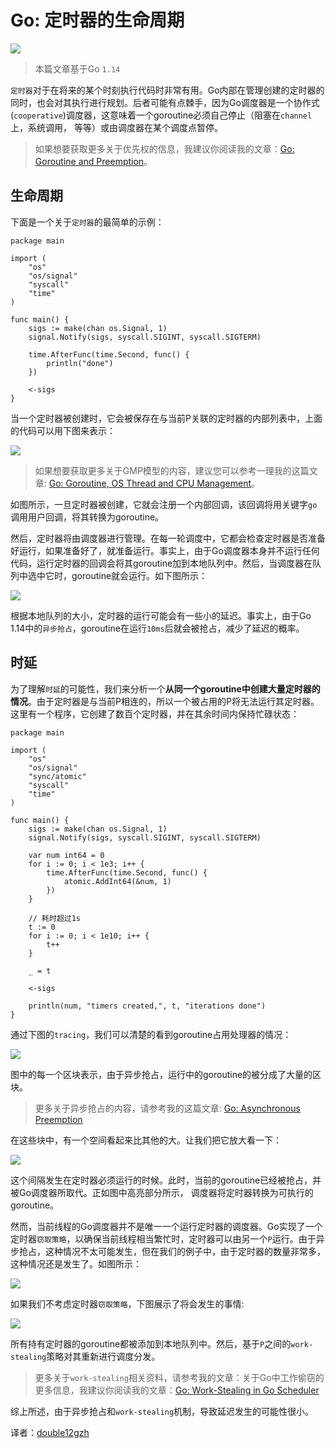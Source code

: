 # Go: 定时器的生命周期

![](https://raw.githubusercontent.com/studygolang/gctt-images2/master/20200704-go-timers-life-cycle/图0.png)

> 本篇文章基于Go `1.14`

`定时器`对于在将来的某个时刻执行代码时非常有用。Go内部在管理创建的定时器的同时，也会对其执行进行规划。后者可能有点棘手，因为Go调度器是一个协作式(`cooperative`)调度器，这意味着一个goroutine必须自己停止（阻塞在`channel`上，系统调用， 等等）或由调度器在某个调度点暂停。

> 如果想要获取更多关于优先权的信息，我建议你阅读我的文章：[Go: Goroutine and Preemption](https://medium.com/a-journey-with-go/go-goroutine-and-preemption-d6bc2aa2f4b7)。

## 生命周期

下面是一个关于`定时器`的最简单的示例：

```golang
package main

import (
	"os"
	"os/signal"
	"syscall"
	"time"
)

func main() {
	sigs := make(chan os.Signal, 1)
	signal.Notify(sigs, syscall.SIGINT, syscall.SIGTERM)

	time.AfterFunc(time.Second, func() {
		println("done")
	})

	<-sigs
}

```

当一个定时器被创建时，它会被保存在与当前P关联的定时器的内部列表中，上面的代码可以用下图来表示：

![](https://raw.githubusercontent.com/studygolang/gctt-images2/master/20200704-go-timers-life-cycle/图1.png)

> 如果想要获取更多关于GMP模型的内容，建议您可以参考一理我的这篇文章: [Go: Goroutine, OS Thread and CPU Management](https://medium.com/a-journey-with-go/go-goroutine-os-thread-and-cpu-management-2f5a5eaf518a)。

如图所示，一旦定时器被创建，它就会注册一个内部回调，该回调将用关键字`go`调用用户回调，将其转换为goroutine。

然后，定时器将由调度器进行管理。在每一轮调度中，它都会检查定时器是否准备好运行，如果准备好了，就准备运行。事实上，由于Go调度器本身并不运行任何代码，运行定时器的回调会将其goroutine加到本地队列中。然后，当调度器在队列中选中它时，goroutine就会运行。如下图所示：

![](https://raw.githubusercontent.com/studygolang/gctt-images2/master/20200704-go-timers-life-cycle/图2.png)

根据本地队列的大小，定时器的运行可能会有一些小的延迟。事实上，由于Go 1.14中的`异步抢占`，goroutine在运行`10ms`后就会被抢占，减少了延迟的概率。

## 时延

为了理解`时延`的可能性，我们来分析一个**从同一个goroutine中创建大量定时器的情况**。由于定时器是与当前P相连的，所以一个被占用的P将无法运行其定时器。这里有一个程序，它创建了数百个定时器，并在其余时间内保持忙碌状态：

```golang
package main

import (
	"os"
	"os/signal"
	"sync/atomic"
	"syscall"
	"time"
)

func main() {
	sigs := make(chan os.Signal, 1)
	signal.Notify(sigs, syscall.SIGINT, syscall.SIGTERM)

	var num int64 = 0
	for i := 0; i < 1e3; i++ {
		time.AfterFunc(time.Second, func() {
			atomic.AddInt64(&num, 1)
		})
	}

	// 耗时超过1s
	t := 0
	for i := 0; i < 1e10; i++ {
		t++
	}

	_ = t

	<-sigs

	println(num, "timers created,", t, "iterations done")
}

```

通过下图的`tracing`，我们可以清楚的看到goroutine占用处理器的情况：

![](https://raw.githubusercontent.com/studygolang/gctt-images2/master/20200704-go-timers-life-cycle/图3.png)

图中的每一个区块表示，由于异步抢占，运行中的goroutine的被分成了大量的区块。

> 更多关于异步抢占的内容，请参考我的这篇文章: [Go: Asynchronous Preemption](https://medium.com/a-journey-with-go/go-asynchronous-preemption-b5194227371c)

在这些块中，有一个空间看起来比其他的大。让我们把它放大看一下：

![](https://raw.githubusercontent.com/studygolang/gctt-images2/master/20200704-go-timers-life-cycle/图4.png)

这个间隔发生在定时器必须运行的时候。此时，当前的goroutine已经被抢占，并被Go调度器所取代。正如图中高亮部分所示， 调度器将定时器转换为可执行的goroutine。

然而，当前线程的Go调度器并不是唯一一个运行定时器的调度器。Go实现了一个定时器`窃取策略`，以确保当前线程相当繁忙时，定时器可以由另一个`P`运行。由于异步抢占，这种情况不太可能发生，但在我们的例子中，由于定时器的数量非常多，这种情况还是发生了。如图所示：

![](https://raw.githubusercontent.com/studygolang/gctt-images2/master/20200704-go-timers-life-cycle/图5.png)

如果我们不考虑定时器`窃取策略`，下图展示了将会发生的事情:

![](https://raw.githubusercontent.com/studygolang/gctt-images2/master/20200704-go-timers-life-cycle/图6.png)

所有持有定时器的goroutine都被添加到本地队列中。然后，基于`P`之间的`work-stealing`策略对其重新进行调度分发。

> 更多关于`work-stealing`相关资料，请参考我的文章：关于Go中工作偷窃的更多信息，我建议你阅读我的文章：[Go: Work-Stealing in Go Scheduler](https://medium.com/a-journey-with-go/go-work-stealing-in-go-scheduler-d439231be64d)

综上所述，由于异步抢占和`work-stealing`机制，导致延迟发生的可能性很小。

译者：[double12gzh](https://github.com/double12gzh)
